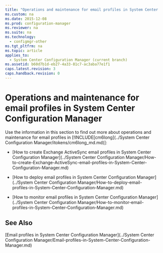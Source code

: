 ```yaml
---
title: "Operations and maintenance for email profiles in System Center Configuration Manager"
ms.custom: na
ms.date: 2015-12-08
ms.prod: configuration-manager
ms.reviewer: na
ms.suite: na
ms.technology: 
  - configmgr-other
ms.tgt_pltfrm: na
ms.topic: article
applies_to: 
  - System Center Configuration Manager (current branch)
ms.assetid: b60d7b1d-eb27-4a33-81c7-ac3aba77e1f1
caps.latest.revision: 3
caps.handback.revision: 0
---
```

# Operations and maintenance for email profiles in System Center Configuration Manager
Use the information in this section to find out more about operations and maintenance for email profiles in [!INCLUDE[cm6long](../System Center Configuration Manager/itokens/cm6long_md.md)]:  
  
-   [How to create Exchange ActiveSync email profiles in System Center Configuration Manager](../System Center Configuration Manager/How-to-create-Exchange-ActiveSync-email-profiles-in-System-Center-Configuration-Manager.md)  
  
-   [How to deploy email profiles in System Center Configuration Manager](../System Center Configuration Manager/How-to-deploy-email-profiles-in-System-Center-Configuration-Manager.md)  
  
-   [How to monitor email profiles in System Center Configuration Manager](../System Center Configuration Manager/How-to-monitor-email-profiles-in-System-Center-Configuration-Manager.md)  
  
## See Also  
 [Email profiles in System Center Configuration Manager](../System Center Configuration Manager/Email-profiles-in-System-Center-Configuration-Manager.md)